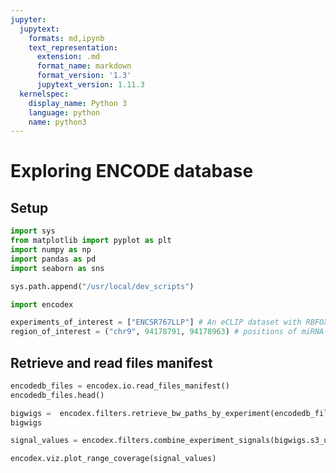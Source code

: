 ```yaml
---
jupyter:
  jupytext:
    formats: md,ipynb
    text_representation:
      extension: .md
      format_name: markdown
      format_version: '1.3'
      jupytext_version: 1.11.3
  kernelspec:
    display_name: Python 3
    language: python
    name: python3
---
```


# Exploring ENCODE database

## Setup

```python
import sys
from matplotlib import pyplot as plt
import numpy as np
import pandas as pd
import seaborn as sns
```

```python
sys.path.append("/usr/local/dev_scripts")

import encodex
```

```python
experiments_of_interest = ["ENCSR767LLP"] # An eCLIP dataset with RBFOX2 as target
region_of_interest = ("chr9", 94178791, 94178963) # positions of miRNA let-7-d
```

## Retrieve and read files manifest

```python
encodedb_files = encodex.io.read_files_manifest()
encodedb_files.head()
```

```python
bigwigs =  encodex.filters.retrieve_bw_paths_by_experiment(encodedb_files, experiments_of_interest)
bigwigs
```

```python
signal_values = encodex.filters.combine_experiment_signals(bigwigs.s3_uri.tolist(), region_of_interest)
```

```python
encodex.viz.plot_range_coverage(signal_values)
```
